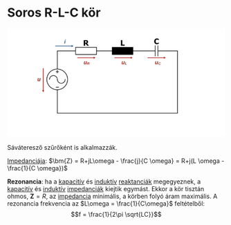 # Soros R-L-C kör

![alt text](./img/soros-rlc-kor.png)

Sáváteresző szűrőként is alkalmazzák.

[Impedanciája](./impedancia.md): $\bm{Z} = R+jL\omega - \frac{j}{C \omega} = R+j(L \omega - \frac{1}{C \omega})$

**Rezonancia**: ha a [kapacitív](./kapacitas.md) és [induktív](./induktivitas.md) [reaktanciák](./reaktancia.md) megegyeznek, a [kapacitív](./kapacitas.md) és [induktív](./induktivitas.md) [impedanciák](./impedancia.md) kiejtik egymást. Ekkor a kör tisztán ohmos, $\bm{Z} = R$, az [impedancia](./impedancia.md) minimális, a körben folyó áram maximális.
A rezonancia frekvencia az $L\omega = \frac{1}{C\omega}$ feltételből:
$$f = \frac{1}{2\pi \sqrt{LC}}$$